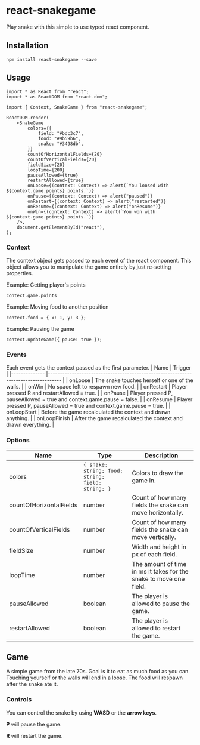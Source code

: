 # react-snakegame
Play snake with this simple to use typed react component.

## Installation
```
npm install react-snakegame --save
```

## Usage
```
import * as React from "react";
import * as ReactDOM from "react-dom";

import { Context, SnakeGame } from "react-snakegame";

ReactDOM.render(
    <SnakeGame
        colors={{
            field: "#bdc3c7",
            food: "#9b59b6",
            snake: "#3498db",
        }}
        countOfHorizontalFields={20}
        countOfVerticalFields={20}
        fieldSize={20}
        loopTime={200}
        pauseAllowed={true}
        restartAllowed={true}
        onLoose={(context: Context) => alert(`You loosed with ${context.game.points} points.`)}
        onPause={(context: Context) => alert("paused")}
        onRestart={(context: Context) => alert("restarted")}
        onResume={(context: Context) => alert("onResume")}
        onWin={(context: Context) => alert(`You won with ${context.game.points} points.`)}
    />,
    document.getElementById("react"),
);
```

### Context
The context object gets passed to each event of the react component. This object allows you to manipulate the game entirely by just re-setting properties.

Example: Getting player's points
```
context.game.points
```

Example: Moving food to another position
```
context.food = { x: 1, y: 3 };
```

Example: Pausing the game
```
context.updateGame({ pause: true });
```

### Events
Each event gets the context passed as the first parameter.
| Name         	| Trigger                                                                           	|
|--------------	|-----------------------------------------------------------------------------------	|
| onLoose      	| The snake touches herself or one of the walls.                                    	|
| onWin        	| No space left to respawn new food.                                                	|
| onRestart    	| Player pressed R and restartAllowed = true.                               	|
| onPause      	| Player pressed P, pauseAllowed = true and context.game.pause = false. 	|
| onResume     	| Player pressed P, pauseAllowed = true and context.game.pause = true.  	|
| onLoopStart  	| Before the game recalculated the context and drawn anything.                      	|
| onLoopFinish 	| After the game recalculated the context and drawn everything.                     	|

### Options
| Name                    	| Type                                                  	|  Description                                                       	|
|-------------------------	|-------------------------------------------------------	|--------------------------------------------------------------------	|
| colors                  	| ```{ snake: string; food: string; field: string; }``` 	| Colors to draw the game in.                                        	|
| countOfHorizontalFields 	| number                                                	| Count of how many fields the snake can move horizontally.          	|
| countOfVerticalFields   	| number                                                	| Count of how many fields the snake can move vertically.            	|
| fieldSize               	| number                                                	| Width and height in px of each field.                              	|
| loopTime                	| number                                                	| The amount of time in ms it takes for the snake to move one field. 	|
| pauseAllowed            	| boolean                                               	| The player is allowed to pause the game.                           	|
| restartAllowed          	| boolean                                               	| The player is allowed to restart the game.                         	|

## Game
A simple game from the late 70s. Goal is it to eat as much food as you can. Touching yourself or the walls will end in a loose. The food will respawn after the snake ate it.

### Controls
You can control the snake by using **WASD** or the **arrow keys**. 

**P** will pause the game.

**R** will restart the game.
